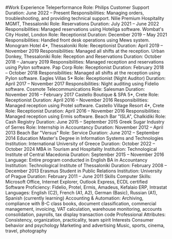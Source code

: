 #Work Experience
Teleperformance
Role: Philips Customer Support
Duration: June 2022 – Present
Responsibilities: Managing orders, troubleshooting, and providing technical support.
Nilie Premium Hospitality MGMT, Thessaloniki
Role: Reservations
Duration: July 2021 – June 2022
Responsibilities: Managed reservations using Hoteliga software.
Wombat's City Hostel, London
Role: Receptionist
Duration: December 2019 – May 2021
Responsibilities: Handled front desk operations using Mews system.
Monogram Hotel 4*, Thessaloniki
Role: Receptionist
Duration: April 2019 – November 2019
Responsibilities: Managed all shifts at the reception.
Urban Donkey, Thessaloniki
Role: Reception and Reservations
Duration: October 2018 – January 2019
Responsibilities: Managed reception and reservations using Pylon software.
Pap Corp
Role: Receptionist
Duration: February 2018 – October 2018
Responsibilities: Managed all shifts at the reception using Pylon software.
Eagles Villas 5*
Role: Receptionist (Night Auditor)
Duration: April 2017 – November 2017
Responsibilities: Night auditing using Fidelio software.
Cosmote Telecommunications
Role: Salesman
Duration: November 2016 – February 2017
Castello Boutique & SPA 5*, Crete
Role: Receptionist
Duration: April 2016 – November 2016
Responsibilities: Managed reception using Protel software.
Castello Village Resort 4*, Crete
Role: Receptionist
Duration: April 2016 – November 2016
Responsibilities: Managed reception using Ermis software.
Beach Bar "ISLA", Chalkidiki
Role: Cash Registry
Duration: June 2015 – September 2015
Greek Sugar Industry of Serres
Role: Internship in Accountancy
Duration: November 2012 – April 2013
Beach Bar "Versus"
Role: Service
Duration: June 2012 – September 2014
Education
Master's Degree in Information Systems and Technologies
Institution: International University of Greece
Duration: October 2022 – October 2024
MBA in Tourism and Hospitality
Institution: Technological Institute of Central Macedonia
Duration: September 2015 – November 2016
Language: Entire program conducted in English
BA in Accountancy
Institution: Technological Institute of Thessaloniki
Duration: February 2008 – December 2013
Erasmus Student in Public Relations
Institution: University of Prague
Duration: February 2011 – June 2011
Skills
Computer Skills: Microsoft Office, Internet Explorer, Outlook Express, ECDL certified
Software Proficiency: Fidelio, Protel, Ermis, Amadeus, Kefalaio ERP, Intrastat
Languages: English (C2), French (A1, A2), German (Basic), Russian (A1), Spanish (currently learning)
Accounting & Automation: Archiving, compliance with B-C class books, document classification, commercial management, invoicing, VAT calculation, warehouse monitoring, accounts consolidation, payrolls, tax display transaction code
Professional Attributes: Consistency, organization, practicality, team spirit
Interests
Consumer behavior and psychology
Marketing and advertising
Music, sports, cinema, travel, photography

